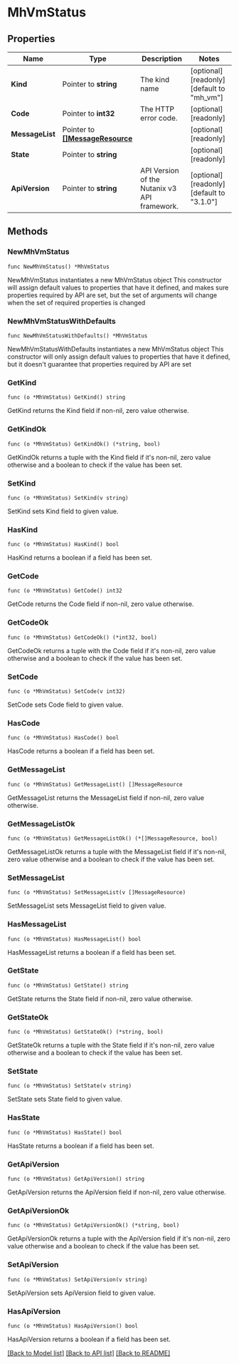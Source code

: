 # MhVmStatus

## Properties

Name | Type | Description | Notes
------------ | ------------- | ------------- | -------------
**Kind** | Pointer to **string** | The kind name | [optional] [readonly] [default to "mh_vm"]
**Code** | Pointer to **int32** | The HTTP error code. | [optional] [readonly] 
**MessageList** | Pointer to [**[]MessageResource**](MessageResource.md) |  | [optional] [readonly] 
**State** | Pointer to **string** |  | [optional] [readonly] 
**ApiVersion** | Pointer to **string** | API Version of the Nutanix v3 API framework. | [optional] [readonly] [default to "3.1.0"]

## Methods

### NewMhVmStatus

`func NewMhVmStatus() *MhVmStatus`

NewMhVmStatus instantiates a new MhVmStatus object
This constructor will assign default values to properties that have it defined,
and makes sure properties required by API are set, but the set of arguments
will change when the set of required properties is changed

### NewMhVmStatusWithDefaults

`func NewMhVmStatusWithDefaults() *MhVmStatus`

NewMhVmStatusWithDefaults instantiates a new MhVmStatus object
This constructor will only assign default values to properties that have it defined,
but it doesn't guarantee that properties required by API are set

### GetKind

`func (o *MhVmStatus) GetKind() string`

GetKind returns the Kind field if non-nil, zero value otherwise.

### GetKindOk

`func (o *MhVmStatus) GetKindOk() (*string, bool)`

GetKindOk returns a tuple with the Kind field if it's non-nil, zero value otherwise
and a boolean to check if the value has been set.

### SetKind

`func (o *MhVmStatus) SetKind(v string)`

SetKind sets Kind field to given value.

### HasKind

`func (o *MhVmStatus) HasKind() bool`

HasKind returns a boolean if a field has been set.

### GetCode

`func (o *MhVmStatus) GetCode() int32`

GetCode returns the Code field if non-nil, zero value otherwise.

### GetCodeOk

`func (o *MhVmStatus) GetCodeOk() (*int32, bool)`

GetCodeOk returns a tuple with the Code field if it's non-nil, zero value otherwise
and a boolean to check if the value has been set.

### SetCode

`func (o *MhVmStatus) SetCode(v int32)`

SetCode sets Code field to given value.

### HasCode

`func (o *MhVmStatus) HasCode() bool`

HasCode returns a boolean if a field has been set.

### GetMessageList

`func (o *MhVmStatus) GetMessageList() []MessageResource`

GetMessageList returns the MessageList field if non-nil, zero value otherwise.

### GetMessageListOk

`func (o *MhVmStatus) GetMessageListOk() (*[]MessageResource, bool)`

GetMessageListOk returns a tuple with the MessageList field if it's non-nil, zero value otherwise
and a boolean to check if the value has been set.

### SetMessageList

`func (o *MhVmStatus) SetMessageList(v []MessageResource)`

SetMessageList sets MessageList field to given value.

### HasMessageList

`func (o *MhVmStatus) HasMessageList() bool`

HasMessageList returns a boolean if a field has been set.

### GetState

`func (o *MhVmStatus) GetState() string`

GetState returns the State field if non-nil, zero value otherwise.

### GetStateOk

`func (o *MhVmStatus) GetStateOk() (*string, bool)`

GetStateOk returns a tuple with the State field if it's non-nil, zero value otherwise
and a boolean to check if the value has been set.

### SetState

`func (o *MhVmStatus) SetState(v string)`

SetState sets State field to given value.

### HasState

`func (o *MhVmStatus) HasState() bool`

HasState returns a boolean if a field has been set.

### GetApiVersion

`func (o *MhVmStatus) GetApiVersion() string`

GetApiVersion returns the ApiVersion field if non-nil, zero value otherwise.

### GetApiVersionOk

`func (o *MhVmStatus) GetApiVersionOk() (*string, bool)`

GetApiVersionOk returns a tuple with the ApiVersion field if it's non-nil, zero value otherwise
and a boolean to check if the value has been set.

### SetApiVersion

`func (o *MhVmStatus) SetApiVersion(v string)`

SetApiVersion sets ApiVersion field to given value.

### HasApiVersion

`func (o *MhVmStatus) HasApiVersion() bool`

HasApiVersion returns a boolean if a field has been set.


[[Back to Model list]](../README.md#documentation-for-models) [[Back to API list]](../README.md#documentation-for-api-endpoints) [[Back to README]](../README.md)


